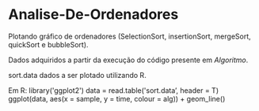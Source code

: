 # Analise-De-Ordenadores
Plotando gráfico de ordenadores (SelectionSort, insertionSort, mergeSort, quickSort e bubbleSort).

Dados adquiridos a partir da execução do código presente em $Algoritmo$. 

sort.data dados a ser plotado utilizando R.

Em R:
library('ggplot2')
data = read.table('sort.data’, header = T)
ggplot(data, aes(x = sample, y = time, colour = alg)) + geom_line()
